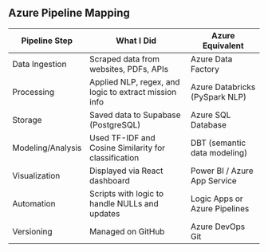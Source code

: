 ## Azure Pipeline Mapping

| Pipeline Step       | What I Did                                                | Azure Equivalent              |
|---------------------|-----------------------------------------------------------|-------------------------------|
| Data Ingestion      | Scraped data from websites, PDFs, APIs                    | Azure Data Factory            |
| Processing          | Applied NLP, regex, and logic to extract mission info     | Azure Databricks (PySpark NLP)|
| Storage             | Saved data to Supabase (PostgreSQL)                       | Azure SQL Database            |
| Modeling/Analysis   | Used TF-IDF and Cosine Similarity for classification      | DBT (semantic data modeling)  |
| Visualization       | Displayed via React dashboard                             | Power BI / Azure App Service  |
| Automation          | Scripts with logic to handle NULLs and updates            | Logic Apps or Azure Pipelines |
| Versioning          | Managed on GitHub                                         | Azure DevOps Git              |
